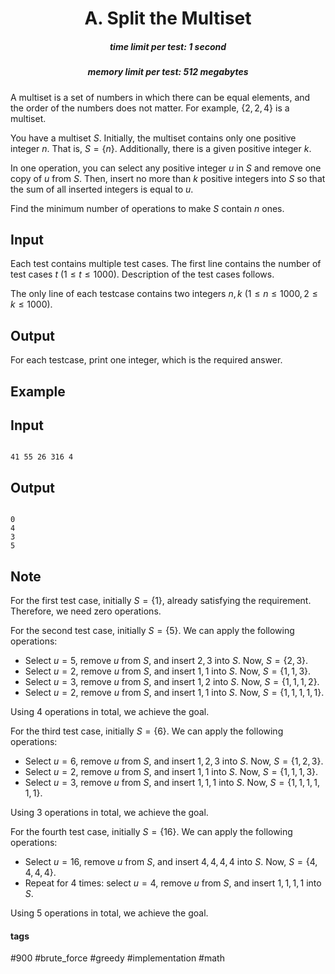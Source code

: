 <h1 style='text-align: center;'> A. Split the Multiset</h1>

<h5 style='text-align: center;'>time limit per test: 1 second</h5>
<h5 style='text-align: center;'>memory limit per test: 512 megabytes</h5>

A multiset is a set of numbers in which there can be equal elements, and the order of the numbers does not matter. For example, $\{2,2,4\}$ is a multiset.

You have a multiset $S$. Initially, the multiset contains only one positive integer $n$. That is, $S=\{n\}$. Additionally, there is a given positive integer $k$.

In one operation, you can select any positive integer $u$ in $S$ and remove one copy of $u$ from $S$. Then, insert no more than $k$ positive integers into $S$ so that the sum of all inserted integers is equal to $u$.

Find the minimum number of operations to make $S$ contain $n$ ones.

## Input

Each test contains multiple test cases. The first line contains the number of test cases $t$ ($1 \le t \le 1000$). Description of the test cases follows.

The only line of each testcase contains two integers $n,k$ ($1\le n\le 1000,2\le k\le 1000$).

## Output

For each testcase, print one integer, which is the required answer.

## Example

## Input


```

41 55 26 316 4
```
## Output


```

0
4
3
5

```
## Note

For the first test case, initially $S=\{1\}$, already satisfying the requirement. Therefore, we need zero operations.

For the second test case, initially $S=\{5\}$. We can apply the following operations:

* Select $u=5$, remove $u$ from $S$, and insert $2,3$ into $S$. Now, $S=\{2,3\}$.
* Select $u=2$, remove $u$ from $S$, and insert $1,1$ into $S$. Now, $S=\{1,1,3\}$.
* Select $u=3$, remove $u$ from $S$, and insert $1,2$ into $S$. Now, $S=\{1,1,1,2\}$.
* Select $u=2$, remove $u$ from $S$, and insert $1,1$ into $S$. Now, $S=\{1,1,1,1,1\}$.

Using $4$ operations in total, we achieve the goal.

For the third test case, initially $S=\{6\}$. We can apply the following operations:

* Select $u=6$, remove $u$ from $S$, and insert $1,2,3$ into $S$. Now, $S=\{1,2,3\}$.
* Select $u=2$, remove $u$ from $S$, and insert $1,1$ into $S$. Now, $S=\{1,1,1,3\}$.
* Select $u=3$, remove $u$ from $S$, and insert $1,1,1$ into $S$. Now, $S=\{1,1,1,1,1,1\}$.

Using $3$ operations in total, we achieve the goal.

For the fourth test case, initially $S=\{16\}$. We can apply the following operations:

* Select $u=16$, remove $u$ from $S$, and insert $4,4,4,4$ into $S$. Now, $S=\{4,4,4,4\}$.
* Repeat for $4$ times: select $u=4$, remove $u$ from $S$, and insert $1,1,1,1$ into $S$.

Using $5$ operations in total, we achieve the goal.



#### tags 

#900 #brute_force #greedy #implementation #math 